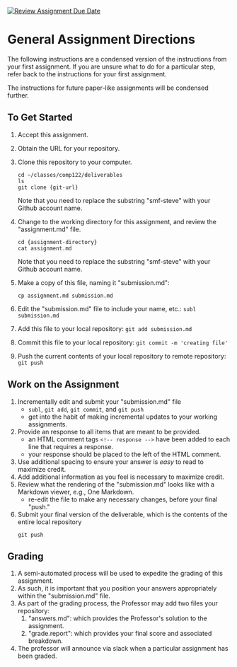 [![Review Assignment Due Date](https://classroom.github.com/assets/deadline-readme-button-24ddc0f5d75046c5622901739e7c5dd533143b0c8e959d652212380cedb1ea36.svg)](https://classroom.github.com/a/GEC4DKyv)
# General Assignment Directions
The following instructions are a condensed version of the instructions from your first assignment.  If you are unsure what to do for a particular step, refer back to the instructions for your first assignment.  

The instructions for future paper-like assignments will be condensed further. 

## To Get Started
  1. Accept this assignment.
  1. Obtain the URL for your repository.
  1. Clone this repository to your computer.  
     ```
     cd ~/classes/comp122/deliverables
     ls
     git clone {git-url}
     ```
     Note that you need to replace the substring "smf-steve" with your Github account name.

  1. Change to the working directory for this assignment, and review the "assignment.md" file.
     ```
     cd {assignment-directory}
     cat assignment.md
     ```
     Note that you need to replace the substring "smf-steve" with your Github account name.

  1. Make a copy of this file, naming it "submission.md": 
     ```
     cp assignment.md submission.md
     ```
  1. Edit the "submission.md" file to include your name, etc.: `subl submission.md`
  1. Add this file to your local repository: `git add submission.md`
  1. Commit this file to your local repository: `git commit -m 'creating file'`
  1. Push the current contents of your local repository to remote repository: `git push`


## Work on the Assignment
  1. Incrementally edit and submit your "submission.md" file
     - `subl`, `git add`, `git commit`, and `git push`
     - get into the habit of making incremental updates to your working assignments.
  1. Provide an response to all items that are meant to be provided.
     - an HTML comment tags `<!-- response -->` have been added to each line that requires a response.
     - your response should be placed to the left of the HTML comment.
  1. Use additional spacing to ensure your answer is _easy_ to read to maximize credit.
  1. Add additional information as you feel is necessary to maximize credit.
  1. Review what the rendering of the "submission.md" looks like with a Markdown viewer, e.g., One Markdown.
     - re-edit the file to make any necessary changes, before your final "push."
  1. Submit your final version of the deliverable, which is the contents of the entire local repository
     ```
     git push
     ```

## Grading
  1. A semi-automated process will be used to expedite the grading of this assignment. 
  1. As such, it is important that you position your answers appropriately within the "submission.md" file.
  1. As part of the grading process, the Professor may add two files your repository:
     1. "answers.md": which provides the Professor's solution to the assignment.
     1. "grade.report": which provides your final score and associated breakdown.
  1. The professor will announce via slack when a particular assignment has been graded.


